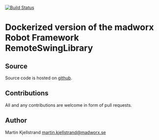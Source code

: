 [![Build Status](https://travis-ci.org/madworx/docker-remoteswinglibrary.svg?branch=master)](https://travis-ci.org/madworx/docker-remoteswinglibrary)

# Dockerized version of the madworx Robot Framework RemoteSwingLibrary

## Source

Source code is hosted on [github](https://github.com/madworx/docker-remoteswinglibrary).

## Contributions

All and any contributions are welcome in form of pull requests.

## Author
Martin Kjellstrand <martin.kjellstrand@madworx.se>
